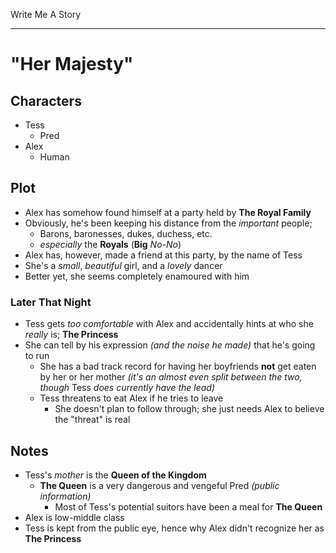 Write Me A Story
****************
"Her Majesty"
=============

Characters
----------
- Tess
	- Pred
- Alex
	- Human

Plot
----
- Alex has somehow found himself at a party held by __The Royal Family__
- Obviously, he's been keeping his distance from the _important_ people;
	- Barons, baronesses, dukes, duchess, etc.
	- _especially_ the __Royals__ (__Big__ _No-No_)
- Alex has, however, made a friend at this party, by the name of Tess
- She's a _small_, _beautiful_ girl, and a _lovely_ dancer
- Better yet, she seems completely enamoured with him
### Later That Night
- Tess gets _too comfortable_ with Alex and accidentally hints at who she _really_ is; __The Princess__
- She can tell by his expression _(and the noise he made)_ that he's going to run
	- She has a bad track record for having her boyfriends __not__ get eaten by her or her mother _(it's an almost even split between the two, though_ Tess _does currently have the lead)_
	- Tess threatens to eat Alex if he tries to leave
		- She doesn't plan to follow through; she just needs Alex to believe the "threat" is real

Notes
-----
- Tess's _mother_ is the __Queen of the Kingdom__
	- __The Queen__ is a very dangerous and vengeful Pred _(public information)_
		- Most of Tess's potential suitors have been a meal for __The Queen__
- Alex is low-middle class
- Tess is kept from the public eye, hence why Alex didn't recognize her as __The Princess__